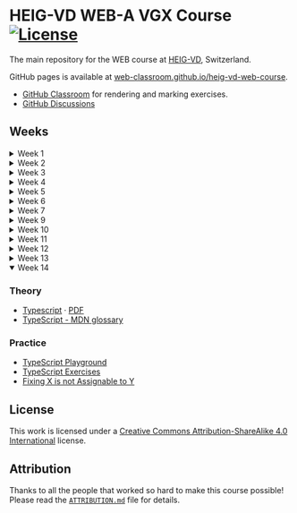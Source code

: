 # HEIG-VD WEB-A VGX Course [![License](https://img.shields.io/github/license/web-classroom/heig-vd-web-course)](./LICENSE.md)

The main repository for the WEB course at [HEIG-VD](https://heig-vd.ch),
Switzerland.

GitHub pages is available at
[web-classroom.github.io/heig-vd-web-course](https://web-classroom.github.io/heig-vd-web-course).

- [GitHub Classroom](https://classroom.github.com/classrooms/54867215-web-classroom-spring-24-vgx)
  for rendering and marking exercises.
- [GitHub Discussions](https://github.com/orgs/web-classroom/discussions)

## Weeks

<details>
<summary>Week 1</summary>

### Theory

- [1. Course organization](./docs/01-course-organization/README.md) ·
  [PDF](https://web-classroom.github.io/heig-vd-web-course/docs/01-course-organization/01-course-organization-presentation.pdf)
- [Mentimeter](https://www.menti.com/alymv975842y)
- [Fiche d'unité](https://gaps.heig-vd.ch/consultation/fiches/uv/uv.php?id=7169)
- [Quiz](https://quiz.beescreens.ch/quiz?url=https://web-classroom.github.io/heig-vd-web-course/docs/01-course-organization/quiz.json)
- [Lab 0](https://classroom.github.com/a/LnwMbvsM)
- [Introduction](https://web-classroom.github.io/slides/1-introduction.html) ·
  [PDF](https://web-classroom.github.io/slides/1-introduction.html?print-pdf)
- [HTML & CSS](https://web-classroom.github.io/slides/2-html-css.html#/)·
  [PDF](https://web-classroom.github.io/slides/2-html-css.html?print-pdf)

</details>
<details>
<summary>Week 2</summary>

### Theory

- Questions
- GitHub discussions and tags
- [Live server](https://marketplace.visualstudio.com/items?itemName=ritwickdey.LiveServer)
- Feedbacks
- [HTML & CSS](https://web-classroom.github.io/slides/2-html-css.html#/)·
  [PDF](https://web-classroom.github.io/slides/2-html-css.html?print-pdf)
- [A complete Guide to Flexbox](https://css-tricks.com/snippets/css/a-guide-to-flexbox/)

### Practice

- [Lab 1](https://classroom.github.com/a/lRdvseJd)
- [CSS Diner](https://flukeout.github.io/)
- [Grid Garden](https://cssgridgarden.com/)
- [Flexbox Froggy](https://flexboxfroggy.com/)
- [Flexbox CodePen](https://codepen.io/bchapuis-the-decoder/embed/ZEoawVE?height=265&theme-id=light&default-tab=html,result)

For the lab, do not forget to push your modifications to GitHub. The GitHub
Actions will tell you if you passed all the tests.

You do not have to publish your website on GitHub Pages; it is not possible for
this lab. Sorry for the confusion.

The grading will be done by the GitHub Actions; if you pass all the tests, you
can be eligible for the full grade, but if we see some code that is too
complicated, we can reduce the grade. You should not need more than one
`position: absolute` and you do not need to use `position: relative` for this
lab.

The lab is due on the 12st of March at 22:00.

</details>

<details>
<summary>Week 3</summary>

### Theory

- [JavaScript](https://web-classroom.github.io/slides/3-foundations-of-javascript.html)·[PDF](https://web-classroom.github.io/slides/3-foundations-of-javascript.html?print-pdf)
- [CSS Grid Generator](https://cssgrid-generator.netlify.app/)
- [CSS Flex Generator](https://cssflex-generator.netlify.app/)
- [MDN HTML Style Guide](https://developer.mozilla.org/en-US/docs/MDN/Writing_guidelines/Writing_style_guide/Code_style_guide/HTML)
- [MDN CSS Style Guide](https://developer.mozilla.org/en-US/docs/MDN/Writing_guidelines/Writing_style_guide/Code_style_guide/CSS)
- [Debugging CSS](https://developer.mozilla.org/en-US/docs/Learn/CSS/Building_blocks/Debugging_CSS)

### Practice

- [Elevator Saga](https://play.elevatorsaga.com/)
- [JS Robot](https://lab.reaal.me/jsrobot/#level=1&language=en)
- [Js Is Weird](https://jsisweird.com/)
- [RegexOne](https://regexone.com/)

</details>

<details>
<summary>Week 4</summary>

### Theory

- [Object Oriented JavaScript](https://web-classroom.github.io/slides/4-object-oriented-javascript.html)
  ·
  [PDF](https://web-classroom.github.io/slides/4-object-oriented-javascript.html?print-pdf)
- [MDN JavaScript Object Prototype](https://developer.mozilla.org/en-US/docs/Learn/JavaScript/Objects./slides/10-frontend-frameworks.html/Object_prototypes)
- [MDN JavaScript Object-oriented programming](https://developer.mozilla.org/en-US/docs/Learn/JavaScript/Objects/Object-oriented_programming)
- [MDN Canvas](https://developer.mozilla.org/fr/docs/Web/HTML/Element/canvas)
- [RequestAnimationFrame example](https://web-classroom.github.io/heig-vd-web-course/docs/99-examples/requestAnimationFrameExample.html)
- [SetInterval example](https://web-classroom.github.io/heig-vd-web-course/docs/99-examples/setIntervalExample.html)

### Practice

- [MonsterJS](https://monsterjs.com/)
- [Untrusted](https://alexnisnevich.github.io/untrusted/)
- [2D Breakout game](https://developer.mozilla.org/en-US/docs/Games/Tutorials/2D_Breakout_game_pure_JavaScript)
- [Test your skills: Object-oriented JavaScript](https://developer.mozilla.org/en-US/docs/Learn/JavaScript/Objects/Test_your_skills:_Object-oriented_JavaScript)
- [Lab](https://classroom.github.com/a/U67r2yge) ·
  [Description](https://web-classroom.github.io/labos/labo-2-tetris-1.html)

</details>

<details>
<summary>Week 5</summary>

- [Course Evaluation](https://github.com/web-classroom/heig-vd-web-course/tree/main/docs/98-course-evaluation)

### Theory

- [Testing JavaScript Applications](https://web-classroom.github.io/slides/5-testing-javascript-applications.html)
  ·
  [PDF](https://web-classroom.github.io/slides/5-testing-javascript-applications.html?print-pdf)
- [Discussion: Variable scopes](https://github.com/orgs/web-classroom/discussions/49)
- [JavaScript testing best practices](https://github.com/goldbergyoni/javascript-testing-best-practices)
- [Node.js best practices](https://github.com/goldbergyoni/nodebestpractices)
- [Airbnb JavaScript Style Guide](https://github.com/airbnb/javascript)

### Practice

- [Question 11](https://web-classroom.github.io/heig-vd-web-course/docs/99-examples/hairDomSelect.html)
  ·
  [Solution](https://web-classroom.github.io/heig-vd-web-course/docs/99-examples/hairDomSelectSolution.html)

</details>
<details>
<summary>Week 6</summary>

### Theory

- [Client Server applications](https://web-classroom.github.io/slides/6-client-server-applications.html)
  ·
  [PDF](https://web-classroom.github.io/slides/6-client-server-applications.html?print-pdf)
- [Complete introduction to the most useful JavaScript array methods](https://www.freecodecamp.org/news/complete-introduction-to-the-most-useful-javascript-array-methods/)
- [W3Schools JavaScript Arrays](https://www.w3schools.com/js/js_arrays.asp)
- [MDN JavaScript Arrays](https://developer.mozilla.org/en-US/docs/Web/JavaScript/Reference/Global_Objects/Array)

### Practice

- [Create a media player application](https://docs.beescreens.ch/tutorials/create-a-media-player-application/chapter-1-initialize-the-project-with-nestjs/)
  · [Result](https://mp.beescreens.ch/slideshows)

</details>

<details>
<summary>Week 7</summary>

### Theory

- [Network Programming](https://web-classroom.github.io/slides/7-network-programming.html)
  ·
  [PDF](https://web-classroom.github.io/slides/7-network-programming.html?print-pdf)
- [Understanding Short Polling, Long Polling, Server Sent Events and Web Sockets](https://dev.to/shameel/understanding-short-polling-long-polling-server-sent-events-and-web-sockets-20kh)

### Practice

- [Lab](https://classroom.github.com/a/Hcc7glqC) ·
  [Description](https://web-classroom.github.io/labos/labo-3-tetris-2.html)
- [example-chat](https://github.com/web-classroom/example-chat)
- [loading example](https://web-classroom.github.io/heig-vd-web-course/docs/99-examples/loading.html)
- [Exercises: CSS Transitions and Animations](https://codepen.io/jorgecardoso/post/1-css-transitions-and-animations)
- [Exercises: Basic HTML, CSS, JavaScript](https://codepen.io/jorgecardoso/post/0-basics-html-css-javascript)
- [JavaScript Array Exercise](https://www.w3resource.com/javascript-exercises/javascript-array-exercises.php)
- [Test your skill: Functions](https://developer.mozilla.org/en-US/docs/Learn/JavaScript/Building_blocks/Test_your_skills:_Functions)
- [Test your skill: Loops](https://developer.mozilla.org/en-US/docs/Learn/JavaScript/Building_blocks/Test_your_skills:_Loops)
- [Test your skill: Arrays](https://developer.mozilla.org/en-US/docs/Learn/JavaScript/Building_blocks/Test_your_skills:_Arrays)
- [Map, Filter, Reduce - Code Exercises](https://www.crocoder.dev/blog/map-filter-reduce-exercises/)
- [JavaScript Array Methods](https://www.w3schools.com/js/js_array_methods.asp)
- [JavaScript Array Methods Exercises](https://www.w3schools.com/js/exercise_js.asp?filename=exercise_js_array_methods1)

</details>

<details>
<summary>Week 9</summary>

### Theory

- [Asynchronous Programming](https://web-classroom.github.io/slides/8-async.html)
  · [PDF](https://web-classroom.github.io/slides/8-async.html?print-pdf)
- [MDN Asynchronous Concepts](https://developer.mozilla.org/en-US/docs/Learn/JavaScript/Asynchronous/Concepts)
- [MDN Introducing asynchronous JavaScript](https://developer.mozilla.org/en-US/docs/Learn/JavaScript/Asynchronous/Introducing)
- [MDN Async Await](https://developer.mozilla.org/en-US/docs/Learn/JavaScript/Asynchronous/Async_await)
- [MDN Promises](https://developer.mozilla.org/en-US/docs/Learn/JavaScript/Asynchronous/Promises)
- [MDN Callbacks](https://developer.mozilla.org/en-US/docs/Learn/JavaScript/Asynchronous/Concepts)
- [MDN JavaScript Promises](https://developer.mozilla.org/en-US/docs/Web/JavaScript/Reference/Global_Objects/Promise)

### Practice

- [Lab](https://classroom.github.com/a/EwpFDAH8) ·
  [Description](https://web-classroom.github.io/labos/labo-5-tetris-3.html)
- [Practical : JavaScript promises, mastering the asynchronous](https://www.codingame.com/playgrounds/347/javascript-promises-mastering-the-asynchronous/its-time-to-pratice-with-promises)
- [Practical : JavaScript Asynchronous](https://www.w3schools.com/js/js_asynchronous.asp)
- [Practical : JavaScript Async](https://www.w3schools.com/js/js_async.asp)
- [Practical : JavaScript Promise](https://www.w3schools.com/js/js_promise.asp)
- [Practical : JavaScript Callback](https://www.w3schools.com/js/js_callback.asp)
- [Practical : JavaScript Promises Exercises](https://www.crocoder.dev/blog/promises-exercises/)

</details>
<details>
<summary>Week 10</summary>

### Theory

- [Basic Promises](https://heig-mdt-gio1.github.io/material/latest/subjects/basic-promises)
- [Asynchronous Programming](https://web-classroom.github.io/slides/8-async.html)
  · [PDF](https://web-classroom.github.io/slides/8-async.html?print-pdf)
- [Feross Aboukhadijeh's CS 253 Stanford course](https://web.stanford.edu/class/cs253/)
- [Security](https://web-classroom.github.io/slides/9-security.html) ·
  [PDF](https://web-classroom.github.io/slides/9-security.html?print-pdf)

### Practice

- [Lab](https://classroom.github.com/a/EwpFDAH8) ·
  [Description](https://web-classroom.github.io/labos/labo-5-tetris-3.html)
- [XSS - pwwn() warmup](https://xss.pwnfunction.com/warmups/)
- [XSS - game](https://xss-game.appspot.com/)

</details>

<details>
<summary>Week 11</summary>

### Theory

- [Security](https://web-classroom.github.io/slides/9-security.html) ·
  [PDF](https://web-classroom.github.io/slides/9-security.html?print-pdf)

### Practice

- [Lab](https://classroom.github.com/a/Nx5uMN_1) ·
  [Description](https://web-classroom.github.io/labos/labo-7-security.html)

</details>

<details>
<summary>Week 12</summary>

### Theory

- [Frontend Framework](https://web-classroom.github.io/slides/10-frontend-frameworks.html)
</details>

<details>
<summary>Week 13</summary>

### Theory

- [React Essentials](https://web-classroom.github.io/slides/11-react-essentials.html)
  ·
  [PDF](https://web-classroom.github.io/slides/11-react-essentials.html?print-pdf)
- [React `useEffect` Hooks](https://www.w3schools.com/react/react_useeffect.asp)
- [React `useEffect` Examples](https://react.dev/reference/react/useEffect#examples-dependencies)
- [Every React Concept Explained in 12 Minutes](https://www.youtube.com/watch?v=wIyHSOugGGw)

### Practice

- [Lab](https://classroom.github.com/a/VQehqnE6) ·
  [Description](https://web-classroom.github.io/labos/labo-libre.html)
- [Create an interactive drawing application with a frontend and a backend](https://docs.beescreens.ch/tutorials/create-an-interactive-drawing-application/chapter-1-initialize-the-frontend-project-with-nextjs/)
- [React Tutorial: Tic Tac Toe](https://react.dev/learn/tutorial-tic-tac-toe)
- [React: Quick Start](https://react.dev/learn)
- [Next.js Tutorial: Dashboard App](https://nextjs.org/learn/dashboard-app)

</details>
<details open>
<summary>Week 14</summary>

### Theory

- [Typescript](https://web-classroom.github.io/slides/13-typescript.html) ·
  [PDF](https://web-classroom.github.io/slides/13-typescript.html?print-pdf)
- [TypeScript - MDN glossary](https://developer.mozilla.org/en-US/docs/Glossary/TypeScript)

### Practice

- [TypeScript Playground](https://www.typescriptlang.org/play)
- [TypeScript Exercises](https://typescript-exercises.github.io/)
- [Fixing X is not Assignable to Y](https://www.totaltypescript.com/tutorials/solving-typescript-errors/errors/fixing-x-is-not-assignable-to-y/exercise)

</details>

## License

This work is licensed under a
[Creative Commons Attribution-ShareAlike 4.0 International](./LICENSE.md)
license.

## Attribution

Thanks to all the people that worked so hard to make this course possible!
Please read the [`ATTRIBUTION.md`](./ATTRIBUTION.md) file for details.
